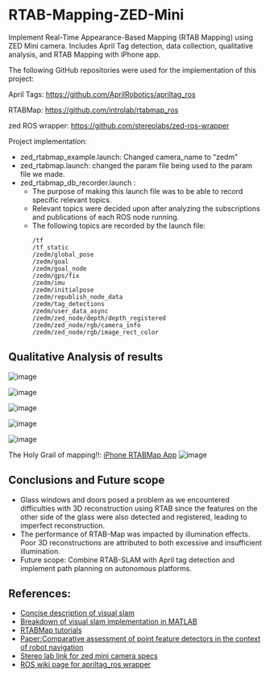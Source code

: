 # RTAB-Mapping-ZED-Mini
Implement Real-Time Appearance-Based Mapping (RTAB Mapping) using ZED Mini camera. Includes April Tag detection, data collection, qualitative analysis, and RTAB Mapping with iPhone app.

The following GitHub repositories were used for the implementation of this project:

April Tags: https://github.com/AprilRobotics/apriltag_ros

RTABMap: https://github.com/introlab/rtabmap_ros

zed ROS wrapper: https://github.com/stereolabs/zed-ros-wrapper

Project implementation:
- zed_rtabmap_example.launch: Changed camera_name to “zedm"
- zed_rtabmap.launch: changed the param file being used to the param file we made.
- zed_rtabmap_db_recorder.launch :
    - The purpose of making this launch file was to be able to record specific relevant topics.
    - Relevant topics were decided upon after analyzing the subscriptions and publications of each ROS node running.
    - The following topics are recorded by the launch file:
      ```
      /tf 
      /tf_static 
      /zedm/global_pose 
      /zedm/goal 
      /zedm/goal_node 
      /zedm/gps/fix 
      /zedm/imu 
      /zedm/initialpose 
      /zedm/republish_node_data 
      /zedm/tag_detections 
      /zedm/user_data_async 
      /zedm/zed_node/depth/depth_registered 
      /zedm/zed_node/rgb/camera_info 
      /zedm/zed_node/rgb/image_rect_color
      ```
## Qualitative Analysis of results
![image](https://github.com/josejosepht/RTAB-Mapping-ZED-Mini/assets/97187460/3d64d1fb-918f-43dd-837f-abdc301b0c76)

![image](https://github.com/josejosepht/RTAB-Mapping-ZED-Mini/assets/97187460/4a83cefa-f028-4e4c-829e-486ccd73e84b)

![image](https://github.com/josejosepht/RTAB-Mapping-ZED-Mini/assets/97187460/e98dd349-c4d5-484e-8db9-59716875c2da)

![image](https://github.com/josejosepht/RTAB-Mapping-ZED-Mini/assets/97187460/79246b4b-b994-4414-aa4c-1ba51b80277a)

![image](https://github.com/josejosepht/RTAB-Mapping-ZED-Mini/assets/97187460/7985be06-2e8f-4e35-951c-b5695e5b669d)

The Holy Grail of mapping!!: [iPhone RTABMap App](https://apps.apple.com/lk/app/rtab-map-3d-lidar-scanner/id1564774365)
![image](https://github.com/josejosepht/RTAB-Mapping-ZED-Mini/assets/97187460/44b549d3-71f2-47fc-8f01-39bc1d20556b)




## Conclusions and Future scope
- Glass windows and doors posed a problem as we encountered difficulties with 3D reconstruction using RTAB since the features on the other side of the glass were also detected and registered, leading to imperfect reconstruction.
- The performance of RTAB-Map was impacted by illumination effects. Poor 3D reconstructions are attributed to both excessive and insufficient illumination.
- Future scope: Combine RTAB-SLAM with April tag detection and implement path planning on autonomous platforms.


## References:
- [Concise description of visual slam](https://www.automate.org/blogs/what-is-visual-slam-technology-and-what-is-it-used-for)
- [Breakdown of visual slam implementation in MATLAB](https://www.mathworks.com/help/vision/ug/visual-simultaneous-localization-and-mapping-slam-overview.html)
- [RTABMap tutorials](http://introlab.github.io/rtabmap/)
- [Paper:Comparative assessment of point feature detectors in the context of robot navigation](https://www.researchgate.net/publication/264838423)
- [Stereo lab link for zed mini camera specs](https://www.stereolabs.com/zed-mini/)
- [ROS wiki page for apriltag_ros wrapper](http://wiki.ros.org/apriltag_ros)
